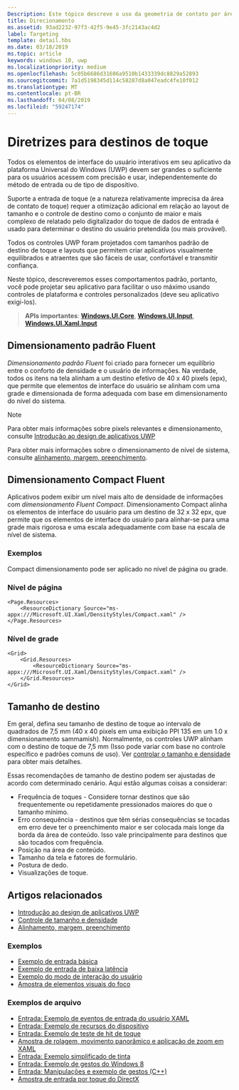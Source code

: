 ```yaml
---
Description: Este tópico descreve o uso da geometria de contato por área de toque e fornece as práticas recomendadas de direcionamento em aplicativos do Windows Runtime.
title: Direcionamento
ms.assetid: 93ad2232-97f3-42f5-9e45-3fc2143ac4d2
label: Targeting
template: detail.hbs
ms.date: 03/18/2019
ms.topic: article
keywords: windows 10, uwp
ms.localizationpriority: medium
ms.openlocfilehash: 5c05b6686d31606a9510b1433339dc8829a52893
ms.sourcegitcommit: 7a1d5198345d114c58287d8a047eadc4fe10f012
ms.translationtype: MT
ms.contentlocale: pt-BR
ms.lasthandoff: 04/08/2019
ms.locfileid: "59247174"
---
```

# <a name="guidelines-for-touch-targets"></a>Diretrizes para destinos de toque

Todos os elementos de interface do usuário interativos em seu aplicativo da plataforma Universal do Windows (UWP) devem ser grandes o suficiente para os usuários acessem com precisão e usar, independentemente do método de entrada ou de tipo de dispositivo.

Suporte a entrada de toque (e a natureza relativamente imprecisa da área de contato de toque) requer a otimização adicional em relação ao layout de tamanho e o controle de destino como o conjunto de maior e mais complexo de relatado pelo digitalizador do toque de dados de entrada é usado para determinar o destino do usuário pretendida (ou mais provável).

Todos os controles UWP foram projetados com tamanhos padrão de destino de toque e layouts que permitem criar aplicativos visualmente equilibrados e atraentes que são fáceis de usar, confortável e transmitir confiança.

Neste tópico, descreveremos esses comportamentos padrão, portanto, você pode projetar seu aplicativo para facilitar o uso máximo usando controles de plataforma e controles personalizados (deve seu aplicativo exigi-los).

> **APIs importantes**: [**Windows.UI.Core**](https://msdn.microsoft.com/library/windows/apps/br208383), [**Windows.UI.Input**](https://msdn.microsoft.com/library/windows/apps/br242084), [**Windows.UI.Xaml.Input**](https://msdn.microsoft.com/library/windows/apps/br227994)

## <a name="fluent-standard-sizing"></a>Dimensionamento padrão Fluent

*Dimensionamento padrão Fluent* foi criado para fornecer um equilíbrio entre o conforto de densidade e o usuário de informações. Na verdade, todos os itens na tela alinham a um destino efetivo de 40 x 40 pixels (epx), que permite que elementos de interface do usuário se alinham com uma grade e dimensionada de forma adequada com base em dimensionamento do nível do sistema.

> [!NOTE]
>Para obter mais informações sobre pixels relevantes e dimensionamento, consulte [Introdução ao design de aplicativos UWP](../basics/design-and-ui-intro.md#effective-pixels-and-scaling)
>
> Para obter mais informações sobre o dimensionamento de nível de sistema, consulte [alinhamento, margem, preenchimento](../layout/alignment-margin-padding.md).

## <a name="fluent-compact-sizing"></a>Dimensionamento Compact Fluent

Aplicativos podem exibir um nível mais alto de densidade de informações com *dimensionamento Fluent Compact*. Dimensionamento Compact alinha os elementos de interface do usuário para um destino de 32 x 32 epx, que permite que os elementos de interface do usuário para alinhar-se para uma grade mais rigorosa e uma escala adequadamente com base na escala de nível de sistema.

### <a name="examples"></a>Exemplos

Compact dimensionamento pode ser aplicado no nível de página ou grade.

### <a name="page-level"></a>Nível de página

```xaml
<Page.Resources>
    <ResourceDictionary Source="ms-appx:///Microsoft.UI.Xaml/DensityStyles/Compact.xaml" />
</Page.Resources>
```

### <a name="grid-level"></a>Nível de grade

```xaml
<Grid>
    <Grid.Resources>
        <ResourceDictionary Source="ms-appx:///Microsoft.UI.Xaml/DensityStyles/Compact.xaml" />
    </Grid.Resources>
</Grid>
```

## <a name="target-size"></a>Tamanho de destino

Em geral, defina seu tamanho de destino de toque ao intervalo de quadrados de 7,5 mm (40 x 40 pixels em uma exibição PPI 135 em um 1.0 x dimensionamento sammamish). Normalmente, os controles UWP alinham com o destino de toque de 7,5 mm (Isso pode variar com base no controle específico e padrões comuns de uso). Ver [controlar o tamanho e densidade](../style/spacing.md) para obter mais detalhes.

Essas recomendações de tamanho de destino podem ser ajustadas de acordo com determinado cenário. Aqui estão algumas coisas a considerar:

- Frequência de toques - Considere tornar destinos que são frequentemente ou repetidamente pressionados maiores do que o tamanho mínimo.
- Erro consequência - destinos que têm sérias consequências se tocadas em erro deve ter o preenchimento maior e ser colocada mais longe da borda da área de conteúdo. Isso vale principalmente para destinos que são tocados com frequência.
- Posição na área de conteúdo.
- Tamanho da tela e fatores de formulário.
- Postura de dedo.
- Visualizações de toque.

## <a name="related-articles"></a>Artigos relacionados

- [Introdução ao design de aplicativos UWP](../basics/design-and-ui-intro.md)
- [Controle de tamanho e densidade](../style/spacing.md)
- [Alinhamento, margem, preenchimento](../layout/alignment-margin-padding.md)

### <a name="samples"></a>Exemplos

- [Exemplo de entrada básica](https://go.microsoft.com/fwlink/p/?LinkID=620302)
- [Exemplo de entrada de baixa latência](https://go.microsoft.com/fwlink/p/?LinkID=620304)
- [Exemplo do modo de interação do usuário](https://go.microsoft.com/fwlink/p/?LinkID=619894)
- [Amostra de elementos visuais do foco](https://go.microsoft.com/fwlink/p/?LinkID=619895)

### <a name="archive-samples"></a>Exemplos de arquivo

- [Entrada: Exemplo de eventos de entrada do usuário XAML](https://go.microsoft.com/fwlink/p/?linkid=226855)
- [Entrada: Exemplo de recursos do dispositivo](https://go.microsoft.com/fwlink/p/?linkid=231530)
- [Entrada: Exemplo de teste de hit de toque](https://go.microsoft.com/fwlink/p/?linkid=231590)
- [Amostra de rolagem, movimento panorâmico e aplicação de zoom em XAML](https://go.microsoft.com/fwlink/p/?linkid=251717)
- [Entrada: Exemplo simplificado de tinta](https://go.microsoft.com/fwlink/p/?linkid=246570)
- [Entrada: Exemplo de gestos do Windows 8](https://go.microsoft.com/fwlink/p/?LinkId=264995)
- [Entrada: Manipulações e exemplo de gestos (C++)](https://go.microsoft.com/fwlink/p/?linkid=231605)
- [Amostra de entrada por toque do DirectX](https://go.microsoft.com/fwlink/p/?LinkID=231627)
